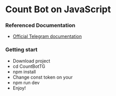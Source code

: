 # Count Bot on JavaScript

### Referenced Documentation

* [Official Telegram documentation](https://core.telegram.org/bots)

### Getting start

* Download project
* cd CountBotTG
* npm install
* Change const token on your
* npm run dev
* Enjoy!
